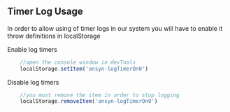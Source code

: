 ## Timer Log Usage

In order to allow using of timer logs in our system you will have to enable it throw definitions in localStorage

Enable log timers 
```javascript
	//open the console window in devTools
	localStorage.setItem('ansyn-logTimerOn0')
```

Disable log timers
```javascript
	//you must remove the item in order to stop logging
	localStorage.removeItem('ansyn-logTimerOn0')
```

